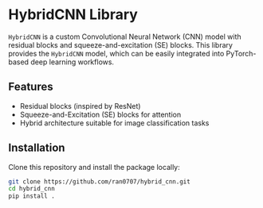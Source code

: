 # HybridCNN Library

`HybridCNN` is a custom Convolutional Neural Network (CNN) model with residual blocks and squeeze-and-excitation (SE) blocks. This library provides the `HybridCNN` model, which can be easily integrated into PyTorch-based deep learning workflows.

## Features

- Residual blocks (inspired by ResNet)
- Squeeze-and-Excitation (SE) blocks for attention
- Hybrid architecture suitable for image classification tasks

## Installation

Clone this repository and install the package locally:

```bash
git clone https://github.com/ran0707/hybrid_cnn.git
cd hybrid_cnn
pip install .
